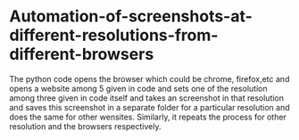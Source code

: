 # Automation-of-screenshots-at-different-resolutions-from-different-browsers
The python code opens the browser which could be chrome, firefox,etc and opens a website among 5 given in code and sets one of the resolution among three given in code itself and takes an screenshot in that resolution and saves this screenshot in a separate folder for a particular resolution and does the same for other wensites. Similarly, it repeats the process for other resolution and the browsers respectively.  
